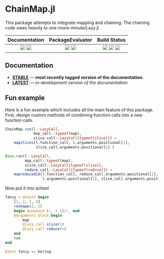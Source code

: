 # ChainMap.jl

This package attempts to integrate mapping and chaining. The chaining code owes
heavily to one-more-minute/Lazy.jl.

| **Documentation**                                                               | **PackageEvaluator**                                            | **Build Status**                                                                                |
|:-------------------------------------------------------------------------------:|:---------------------------------------------------------------:|:-----------------------------------------------------------------------------------------------:|
| [![][docs-stable_image]][docs-stable_url] [![][docs-latest_image]][docs-latest_url] | [![][pkg-0.4_image]][pkg-0.4_url] [![][pkg-0.5_image]][pkg-0.5_url] | [![][travis_image]][travis_url] [![][appveyor_image]][appveyor_url] [![][codecov_image]][codecov_url] |

## Documentation

- [**STABLE**][docs-stable_url] &mdash; **most recently tagged version of the documentation.**
- [**LATEST**][docs-latest_url] &mdash; *in-development version of the documentation.*

## Fun example

Here is a fun example which includes all the main feature of this package.
First, design custom methods of combining function calls into a new function
calls.

```julia
ChainMap.run(l::LazyCall,
             map_call::typeof(map),
             slice_call::LazyCall{typeof(slice)}) =
    mapslices(l.function_call, l.arguments.positional[1],
              slice_call.arguments.positional[1] )

Base.run(l::LazyCall,
         map_call::typeof(map),
         slice_call::LazyCall{typeof(slice)},
         reduce_call::LazyCall{typeof(reduce)}) =
    mapreducedim(l.function_call, reduce_call.arguments.positional[1],
                 l.arguments.positional[1], slice_call.arguments.positional[1] )
```

Now put it into action!

```julia
fancy = @chain begin
    [1, 2, 3, 4]
    reshape(2, 2)
    begin @unweave (~_ + 1)/~_ end
    @arguments_block begin
        map
        @lazy_call slice(1)
        @lazy_call reduce(+)
    end
    run
end

@test fancy == boring
```

[docs-latest_image]: https://img.shields.io/badge/docs-latest-blue.svg
[docs-latest_url]: https://bramtayl.github.io/ChainMap.jl/latest

[docs-stable_image]: https://img.shields.io/badge/docs-stable-blue.svg
[docs-stable_url]: https://bramtayl.github.io/ChainMap.jl/stable

[travis_image]: https://travis-ci.org/bramtayl/ChainMap.jl.svg?branch=master
[travis_url]: https://travis-ci.org/bramtayl/ChainMap.jl

[appveyor_image]: https://ci.appveyor.com/api/projects/status/github/bramtayl/ChainMap.jl?svg=true&branch=master
[appveyor_url]: https://ci.appveyor.com/project/bramtayl/chainmap-jl/branch/master

[codecov_image]: https://coveralls.io/repos/bramtayl/ChainMap.jl/badge.svg?branch=master&service=github
[codecov_url]: https://coveralls.io/github/bramtayl/ChainMap.jl?branch=master

[issues_url]: https://github.com/bramtayl/ChainMap.jl/issues

[pkg-0.4_image]: http://pkg.julialang.org/badges/ChainMap_0.4.svg
[pkg-0.4_url]: http://pkg.julialang.org/?pkg=ChainMap
[pkg-0.5_image]: http://pkg.julialang.org/badges/ChainMap_0.5.svg
[pkg-0.5_url]: http://pkg.julialang.org/?pkg=ChainMap
